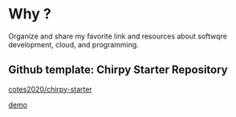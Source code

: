 # Why ?

Organize and share my favorite link and resources about softwqre development, cloud, and programming.


## Github template: Chirpy Starter Repository
[cotes2020/chirpy-starter](https://github.com/cotes2020/chirpy-starter)
  
[demo](https://chirpy.cotes.page/)
